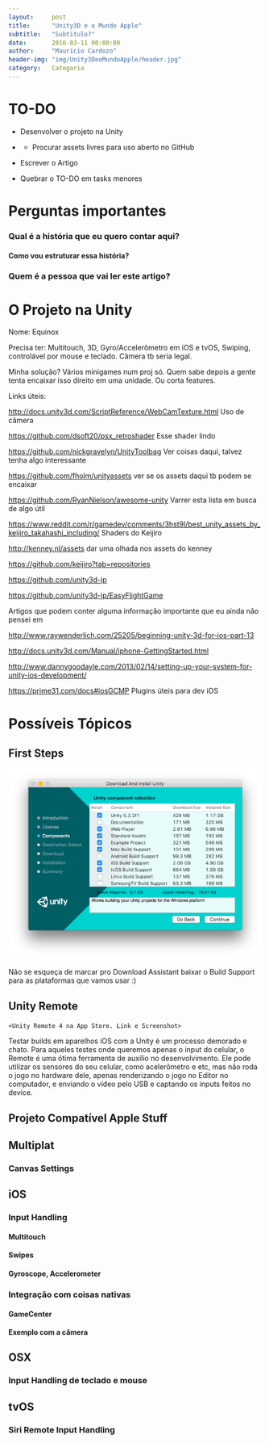 ```yaml
---
layout:     post
title:      "Unity3D e o Mundo Apple"
subtitle:   "Subtitulo?"
date:       2016-03-11 00:00:00
author:     "Mauricio Cardozo"
header-img: "img/Unity3DeoMundoApple/header.jpg"
category:   Categoria
---
```


# TO-DO
* Desenvolver o projeto na Unity
* * Procurar assets livres para uso aberto no GitHub

* Escrever o Artigo
* Quebrar o TO-DO em tasks menores



# Perguntas importantes
### Qual é a história que eu quero contar aqui?
#### Como vou estruturar essa história?
### Quem é a pessoa que vai ler este artigo?

# O Projeto na Unity
Nome: Equinox

Precisa ter:
Multitouch, 3D, Gyro/Accelerômetro em iOS e tvOS, Swiping, controlável por mouse e teclado. Câmera tb seria legal.

Minha solução? Vários minigames num proj só. Quem sabe depois a gente tenta encaixar isso direito em uma unidade. Ou corta features.


Links úteis:

http://docs.unity3d.com/ScriptReference/WebCamTexture.html Uso de câmera

https://github.com/dsoft20/psx_retroshader Esse shader lindo

https://github.com/nickgravelyn/UnityToolbag Ver coisas daqui, talvez tenha algo interessante

https://github.com/fholm/unityassets ver se os assets daqui tb podem se encaixar

https://github.com/RyanNielson/awesome-unity Varrer esta lista em busca de algo útil

https://www.reddit.com/r/gamedev/comments/3hst9l/best_unity_assets_by_keijiro_takahashi_including/ Shaders do Keijiro

http://kenney.nl/assets dar uma olhada nos assets do kenney

https://github.com/keijiro?tab=repositories

https://github.com/unity3d-jp

https://github.com/unity3d-jp/EasyFlightGame

Artigos que podem conter alguma informação importante que eu ainda não pensei em

http://www.raywenderlich.com/25205/beginning-unity-3d-for-ios-part-13

http://docs.unity3d.com/Manual/iphone-GettingStarted.html

http://www.dannygoodayle.com/2013/02/14/setting-up-your-system-for-unity-ios-development/

https://prime31.com/docs#iosGCMP Plugins úteis para dev iOS

# Possíveis Tópicos
## First Steps


![Unity3D Download Assistant Screenshot](img/Unity3DeoMundoApple/BuildSupport.png)

Não se esqueça de marcar pro Download Assistant baixar o Build Support para as plataformas que vamos usar :)

## Unity Remote
`<Unity Remote 4 na App Store. Link e Screenshot>`
 
Testar builds em aparelhos iOS com a Unity é um processo demorado e chato. Para aqueles testes onde queremos apenas o input do celular, o Remote é uma 
ótima ferramenta de auxílio no desenvolvimento. Ele pode utilizar os sensores do seu celular, como acelerômetro e etc, mas não roda o jogo no hardware dele, apenas renderizando o jogo no Editor no computador, e enviando o vídeo pelo USB e captando os inputs feitos no device. 

## Projeto Compatível Apple Stuff
## Multiplat
### Canvas Settings

## iOS
### Input Handling
#### Multitouch
#### Swipes
#### Gyroscope, Accelerometer
### Integração com coisas nativas
#### GameCenter
#### Exemplo com a câmera
## OSX
### Input Handling de teclado e mouse
## tvOS
### Siri Remote Input Handling
